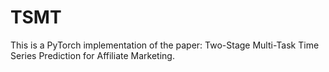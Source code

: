 # TSMT
This is a PyTorch implementation of the paper: Two-Stage Multi-Task Time Series Prediction for Affiliate Marketing.
